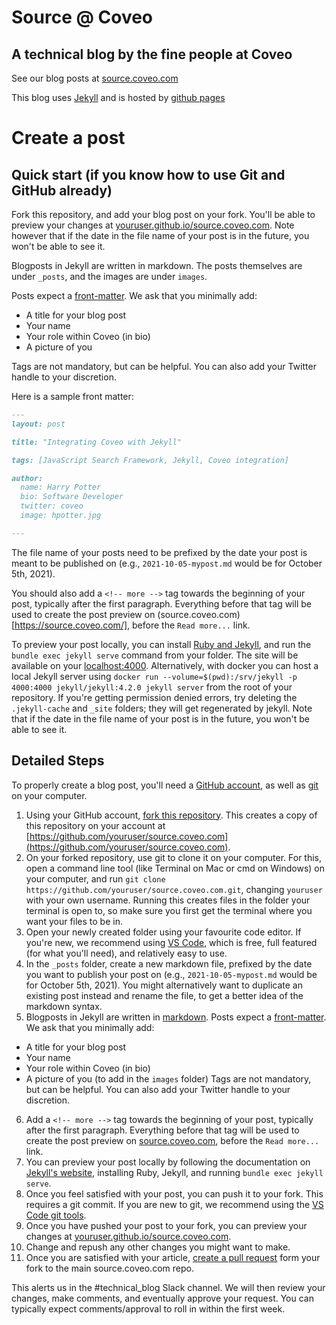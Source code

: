 # Source @ Coveo
## A technical blog by the fine people at Coveo

See our blog posts at [source.coveo.com](https://source.coveo.com)

This blog uses [Jekyll](http://jekyllrb.com/) and is hosted by [github pages](https://pages.github.com/)

# Create a post

## Quick start (if you know how to use Git and GitHub already)

Fork this repository, and add your blog post on your fork. You'll be able to preview your changes at [youruser.github.io/source.coveo.com](youruser.github.io/source.coveo.com). Note however that if the date in the file name of your post is in the future, you won't be able to see it.

Blogposts in Jekyll are written in markdown. The posts themselves are under `_posts`, and the images are under `images`.

Posts expect a [front-matter](http://jekyllrb.com/docs/frontmatter/). We ask that you minimally add:
  * A title for your blog post
  * Your name
  * Your role within Coveo (in bio)
  * A picture of you

Tags are not mandatory, but can be helpful. You can also add your Twitter handle to your discretion.

Here is a sample front matter:

```markdown
---
layout: post

title: "Integrating Coveo with Jekyll"

tags: [JavaScript Search Framework, Jekyll, Coveo integration]

author:
  name: Harry Potter
  bio: Software Developer
  twitter: coveo
  image: hpotter.jpg

---
```

The file name of your posts need to be prefixed by the date your post is meant to be published on (e.g., `2021-10-05-mypost.md` would be for October 5th, 2021).

You should also add a `<!-- more -->` tag towards the beginning of your post, typically after the first paragraph. Everything before that tag will be used to create the post preview on (source.coveo.com)[https://source.coveo.com/], before the `Read more...` link.

To preview your post locally, you can install [Ruby and Jekyll](https://jekyllrb.com/docs/), and run the `bundle exec jekyll serve` command from your folder. The site will be available on your [localhost:4000](http://localhost:4000). Alternatively, with docker you can host a local Jekyll server using `docker run --volume=$(pwd):/srv/jekyll -p 4000:4000 jekyll/jekyll:4.2.0 jekyll server` from the root of your repository. If you're getting permission denied errors, try deleting the `.jekyll-cache` and `_site` folders; they will get regenerated by jekyll. Note that if the date in the file name of your post is in the future, you won't be able to see it.

## Detailed Steps

To properly create a blog post, you'll need a [GitHub account](https://github.com/join), as well as [git](https://git-scm.com/downloads) on your computer.

1. Using your GitHub account, [fork this repository](https://github.com/Coveo/source.coveo.com/fork). This creates a copy of this repository on your account at [https://github.com/youruser/source.coveo.com](https://github.com/youruser/source.coveo.com).
2. On your forked repository, use git to clone it on your computer. For this, open a command line tool (like Terminal on Mac or cmd on Windows) on your computer, and run `git clone https://github.com/youruser/source.coveo.com.git`, changing `youruser` with your own username. Running this creates files in the folder your terminal is open to, so make sure you first get the terminal where you want your files to be in.
3. Open your newly created folder using your favourite code editor. If you're new, we recommend using [VS Code](https://code.visualstudio.com/), which is free, full featured (for what you'll need), and relatively easy to use.
4. In the `_posts` folder, create a new markdown file, prefixed by the date you want to publish your post on (e.g., `2021-10-05-mypost.md` would be for October 5th, 2021). You might alternatively want to duplicate an existing post instead and rename the file, to get a better idea of the markdown syntax.
5. Blogposts in Jekyll are written in [markdown](https://www.markdownguide.org/). Posts expect a [front-matter](http://jekyllrb.com/docs/frontmatter/). We ask that you minimally add:
  * A title for your blog post
  * Your name
  * Your role within Coveo (in bio)
  * A picture of you (to add in the `images` folder)
  Tags are not mandatory, but can be helpful. You can also add your Twitter handle to your discretion.
6. Add a `<!-- more -->` tag towards the beginning of your post, typically after the first paragraph. Everything before that tag will be used to create the post preview on [source.coveo.com](https://source.coveo.com/), before the `Read more...` link.
7. You can preview your post locally by following the documentation on [Jekyll's website](https://jekyllrb.com/docs/), installing Ruby, Jekyll, and running `bundle exec jekyll serve`.
8. Once you feel satisfied with your post, you can push it to your fork. This requires a git commit. If you are new to git, we recommend using the [VS Code git tools](https://code.visualstudio.com/docs/editor/versioncontrol#_commit).
9. Once you have pushed your post to your fork, you can preview your changes at [youruser.github.io/source.coveo.com](youruser.github.io/source.coveo.com).
10. Change and repush any other changes you might want to make.
11. Once you are satisfied with your article, [create a pull request](https://docs.github.com/en/github/collaborating-with-pull-requests/proposing-changes-to-your-work-with-pull-requests/creating-a-pull-request-from-a-fork) form your fork to the main source.coveo.com repo.

This alerts us in the #technical_blog Slack channel. We will then review your changes, make comments, and eventually approve your request. You can typically expect comments/approval to roll in within the first week.
